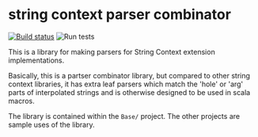# string context parser combinator
[![Build status](https://ci.appveyor.com/api/projects/status/rwtfcrrc7xkjsg6s/branch/master?svg=true)](https://ci.appveyor.com/project/rayrobdod/string-context-parser-combinator)
![Run tests](https://github.com/rayrobdod/string-context-parser-combinator/workflows/Run%20tests/badge.svg)

This is a library for making parsers for String Context extension implementations.

Basically, this is a partser combinator library, but compared to other string context libraries, it has extra leaf
parsers which match the 'hole' or 'arg' parts of interpolated strings and is otherwise designed to be used in
scala macros.

The library is contained within the `Base/` project. The other projects are sample uses of the library.
